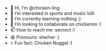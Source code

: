 - 👋 Hi, I’m @chicken-ling
- 👀 I’m interested in sports and music lolll
- 🌱 I’m currently learning nothing :)
- 💞️ I’m looking to collaborate on chickennn :I
- 📫 How to reach me :secrect :I
- 😄 Pronouns: she/her :)
- ⚡ Fun fact: Chicken Nugget :I

<!---
chicken-ling/chicken-ling is a ✨ special ✨ repository because its `README.md` (this file) appears on your GitHub profile.
You can click the Preview link to take a look at your changes.
--->
